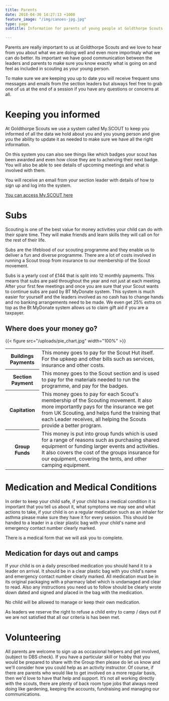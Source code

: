 ```yaml
---
title: Parents
date: 2018-04-30 14:27:13 +1000
feature_image: "/img/canoes-jpg.jpg"
type: page
subtitle: Information for parents of young people at Goldthorpe Scouts

---
```


Parents are really important to us at Goldthorpe Scouts and we love to hear from you about what we are doing well and even more importnaly what we can do better. Its important we have good communication between the leaders and parents to make sure you know exactly what is going on and feel as included in scouting as your young person.

To make sure we are keeping you up to date you will receive frequent sms messages and emails from the section leaders but alsways feel free to grab one of us at the end of a session if you have any questions or concerns at all.

# Keeping you informed

At Goldthorpe Scouts we use a system called My.SCOUT to keep you informed of all the data we hold about you and you young person and give you the ability to update it as needed to make sure we have all the right information.

On this system you can also see things like which badges your scout has been awarded and even how close they are to acheiving their next badge. You will also be able to see details of upcoming meetings and what is involved with them.

You will receive an email from your section leader with details of how to sign up and log into the system.

[You can access My.SCOUT here](https://www.onlinescoutmanager.co.uk/parents/)

# Subs

Scouting is one of the best value for money activities your child can do with their spare time. They will make friends and learn skills they will call on for the rest of their life.

Subs are the lifeblood of our scouting programme and they enable us to deliver a fun and diverse programme. There are a lot of costs involved in running a Scout troop from insurance to our membership of the Scout movement.

Subs is a yearly cost of £144 that is split into 12 monthly payments. This means that subs are paid throughout the year and not just at each meeting. After your first few meetings and once you are sure that your Scout wants to continue subs are paid by BT MyDonate system. This system is much easier for yourself and the leaders involved as no cash has to change hands and no banking arrangements need to be made. We even get 25% extra on top as the Bt MyDonate system allows us to claim gift aid if you are a taxpayer.

## Where does your money go?

{{< figure src="/uploads/pie_chart.jpg" width="100%" >}}

<table>
<tr>
<th>Buildings Payments</th>
<td>This money goes to pay for the Scout Hut itself. For the upkeep and other bills such as services, insurance and other costs.
</td>
</tr>

<tr>
<th>Section Payment</th>
<td>This money goes to the Scout section and is used to pay for the materials needed to run the programme, and pay for the badges.</td>
</tr>

<tr>
<th>Capitation</th>
<td>This money goes to pay for each Scout's membership of the Scouting movement. It also more importantly pays for the insurance we get from UK Scouting, and helps fund the training that each Leader receives, all helping the Scouts provide a better program.</td>
</tr>

<tr>
<th>Group Funds</th>
<td>This money is put into group funds which is used for a range of reasons such as purchasing shared equipment or funding larger events and activities.  It also covers the cost of the groups insurance for our equipment, covering the tents, and other camping equipment.</td>
</tr>


</table>

# Medication and Medical Conditions

In order to keep your child safe, if your child  has a medical condition it is important that you tell us about it, what symptoms we may see and what actions to take, if your child is on a regular medication such as an inhaler for asthma please make sure they have it for every session. This should be handed to a leader in a clear plastic bag with your child's name and emergency contact number clearly marked.

There is a medical form that we will ask you to complete.

## Medication for days out and camps

If your child is on a daily prescribed medication you should hand it to a leader on arrival. It should be in a clear plastic bag with you child's name and emergency contact number clearly marked. All medication must be in its original packaging with a pharmacy label which is undamaged and clear to read. Also any instructions you need us to follow should be clearly wrote down dated and signed and placed in the bag with the medication.

No child will be allowed to manage or keep their own medication.

As leaders we reserve the right to refuse a child entry to camp / days  out if we are not satisfied  that all our criteria is has been met.

# Volunteering

All parents are welcome to sign up as occasional helpers and get involved, (subject to DBS check). If you have a particular skill or hobby that you would be prepared to share with the Group then please do let us know and we'll consider how you could help as an activity instructor.  Of course, if there are parents who would like to get involved on a more regular basis, then we'd love to have that help and support. It’s not all working directly with the scouts, there are plenty of back room type jobs that always need doing like gardening, keeping the accounts, fundraising and managing our communications.